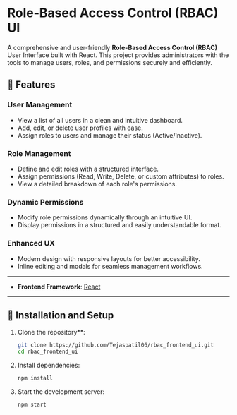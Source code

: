 # Role-Based Access Control (RBAC) UI

A comprehensive and user-friendly **Role-Based Access Control (RBAC)** User Interface built with React. This project provides administrators with the tools to manage users, roles, and permissions securely and efficiently.

## 🚀 Features

### **User Management**
- View a list of all users in a clean and intuitive dashboard.
- Add, edit, or delete user profiles with ease.
- Assign roles to users and manage their status (Active/Inactive).

### **Role Management**
- Define and edit roles with a structured interface.
- Assign permissions (Read, Write, Delete, or custom attributes) to roles.
- View a detailed breakdown of each role's permissions.

### **Dynamic Permissions**
- Modify role permissions dynamically through an intuitive UI.
- Display permissions in a structured and easily understandable format.

### **Enhanced UX**
- Modern design with responsive layouts for better accessibility.
- Inline editing and modals for seamless management workflows.

---

- **Frontend Framework**: [React](https://reactjs.org/)

---

## 🔧 Installation and Setup

1. Clone the repository**:
   ```bash
   git clone https://github.com/Tejaspatil06/rbac_frontend_ui.git
   cd rbac_frontend_ui
2. Install dependencies:
    ```bash
    npm install
3. Start the development server:
   ```bash
   npm start
